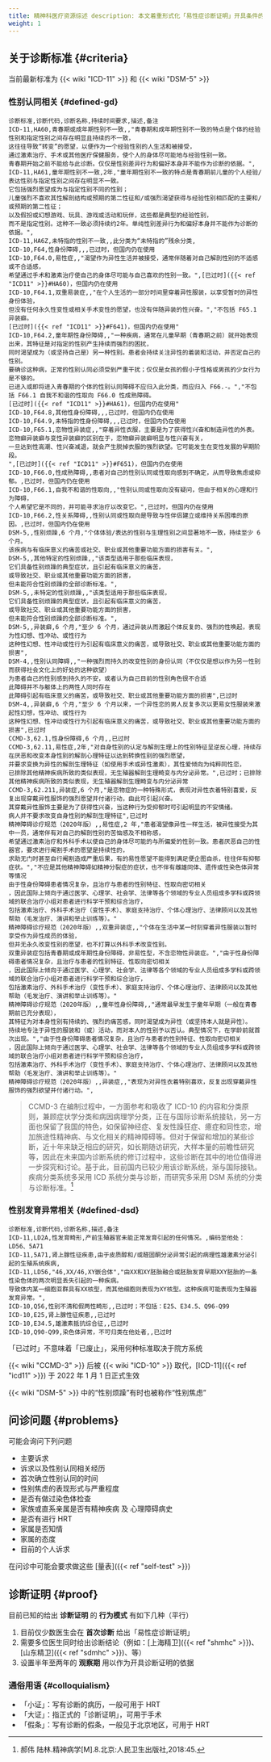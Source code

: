 ```yaml
---
title: 精神科医疗资源综述 description: 本文着重形式化「易性症诊断证明」开具条件的一般行为模式的梳理 slug: overview
weight: 1
---
```


## 关于诊断标准 {#criteria}

当前最新标准为 {{< wiki "ICD-11" >}} 和 {{< wiki "DSM-5" >}}

### 性别认同相关 {#defined-gd}

```csv
诊断标准,诊断代码,诊断名称,持续时间要求,描述,备注
ICD-11,HA60,青春期或成年期性别不一致,,"青春期和成年期性别不一致的特点是个体的经验性别和指定性别之间存在明显且持续的不一致，  
这往往导致“转变”的愿望，以便作为一个经验性别的人生活和被接受，  
通过激素治疗、手术或其他医疗保健服务，使个人的身体尽可能地与经验性别一致。  
青春期开始之前不能给与此诊断。仅仅是性别差异行为和偏好本身并不能作为诊断的依据。",
ICD-11,HA61,童年期性别不一致,2年,"童年期性别不一致的特点是青春期前儿童的个人经验/表达性别与指定性别之间存在明显不一致。  
它包括强烈愿望成为与指定性别不同的性别；  
儿童强烈不喜欢其性解剖结构或预期的第二性征和/或强烈渴望获得与经验性别相匹配的主要和/或预期的第二性征；  
以及假扮或幻想游戏、玩具、游戏或活动和玩伴，这些都是典型的经验性别，  
而不是指定性别。这种不一致必须持续约2年。单纯性别差异行为和偏好本身并不能作为诊断的依据。",
ICD-11,HA6Z,未特指的性别不一致,,此分类为“未特指的”残余分类,
ICD-10,F64,性身份障碍,,,已过时，但国内仍在使用
ICD-10,F64.0,易性症,,"渴望作为异性生活并被接受，通常伴随着对自己解剖性别的不适感或不合适感，  
希望通过手术和激素治疗使自己的身体尽可能与自己喜欢的性别一致。",[已过时]({{< ref "ICD11" >}}#HA60)，但国内仍在使用
ICD-10,F64.1,双重易装症,,"在个人生活的一部分时间里穿着异性服装，以享受暂时的异性身份体验，  
但没有任何永久性变性或相关手术变性的愿望，也没有伴随异装的性兴奋。","不包括 F65.1 异装癖。  
[已过时]({{< ref "ICD11" >}}#F641)，但国内仍在使用"
ICD-10,F64.2,童年期性身份障碍,,"一种疾病，通常在儿童早期（青春期之前）就开始表现出来，其特征是对指定的性别产生持续而强烈的困扰，  
同时渴望成为（或坚持自己是）另一种性别。患者会持续关注异性的着装和活动，并否定自己的性别。  
要确诊这种病，正常的性别认同必须受到严重干扰；仅仅是女孩的假小子性格或男孩的少女行为是不够的。  
已进入或即将进入青春期的个体的性别认同障碍不应归入此分类，而应归入 F66.-。","不包括 F66.1 自我不和谐的性取向 F66.0 性成熟障碍。  
[已过时]({{< ref "ICD11" >}}#HA61)，但国内仍在使用"
ICD-10,F64.8,其他性身份障碍,,,已过时，但国内仍在使用
ICD-10,F64.9,未特指的性身份障碍,,,已过时，但国内仍在使用
ICD-10,F65.1,恋物性异装症,,"穿着异性衣服，主要是为了获得性兴奋和制造异性的外表。  
恋物癖异装癖与变性异装癖的区别在于，恋物癖异装癖明显与性兴奋有关，  
一旦达到性高潮、性兴奋减退，就会产生脱掉衣服的强烈欲望。它可能发生在变性发展的早期阶段。
",[已过时]({{< ref "ICD11" >}}#F651)，但国内仍在使用
ICD-10,F66.0,性成熟障碍,,患者对自己的性别认同或性取向感到不确定，从而导致焦虑或抑郁。,已过时，但国内仍在使用
ICD-10,F66.1,自我不和谐的性取向,,"性别认同或性取向没有疑问，但由于相关的心理和行为障碍，  
个人希望它是不同的，并可能寻求治疗以改变它。",已过时，但国内仍在使用
ICD-10,F66.2,性关系障碍,,性别认同或性取向是导致与性伴侣建立或维持关系困难的原因。,已过时，但国内仍在使用
DSM-5,,性别烦躁,6 个月,"个体体验/表达的性别与生理性别之间显著地不一致，持续至少 6 个月。  
该疾病与有临床意义的痛苦或社交、职业或其他重要功能方面的损害有关。",
DSM-5,,其他特定的性别烦躁,,"该类型适用于那些临床表现，  
它们具备性别烦躁的典型症状，且引起有临床意义的痛苦，  
或导致社交、职业或其他重要功能方面的损害，  
但未能符合性别烦躁的全部诊断标准。",
DSM-5,,未特定的性别烦躁,,"该类型适用于那些临床表现，  
它们具备性别烦躁的典型症状，且引起有临床意义的痛苦，  
或导致社交、职业或其他重要功能方面的损害，  
但未能符合性别烦躁的全部诊断标准。",
DSM-5,,异装癖,6 个月,"至少 6 个月，通过异装从而激起个体反复的、强烈的性唤起，表现为性幻想、性冲动、或性行为  
这种性幻想、性冲动或性行为引起有临床意义的痛苦，或导致社交、职业或其他重要功能方面的损害",
DSM-4,,性别认同障碍,,"一种强烈而持久的改变性别的身份认同（不仅仅是想以作为另一性别而获得社会文化上的好处的这种欲望）  
为患者自己的性别感到持久的不安，或者认为自己目前的性别角色很不合适  
此障碍并不与躯体上的两性人同时存在  
此障碍引起有临床意义的痛苦，或导致社交、职业或其他重要功能方面的损害",已过时
DSM-4,,异装癖,6 个月,"至少 6 个月以来，一个异性恋的男人反复多次以更易女性服装来激起性幻想，性冲动、或性行为  
这种性幻想、性冲动或性行为引起有临床意义的痛苦，或导致社交、职业或其他重要功能方面的损害",已过时
CCMD-3,62.1,性身份障碍,6 个月,,已过时
CCMD-3,62.11,易性症,2年,"对自身性别的认定与解剖生理上的性别特征呈逆反心理，持续存在厌恶和改变本身性别的解剖心理特征以达到转换性别的强烈愿望，  
并要求变换为异性的解剖生理特征（如使用手术或异性激素），其性爱倾向为纯粹同性恋，  
已排除其他精神疾病所致的类似表现，无生殖器解剖生理畸变与内分泌异常。",已过时；已排除其他精神疾病所致的类似表现，无生殖器解剖生理畸变与内分泌异常
CCMD-3,62.211,异装症,6 个月,"是恋物症的一种特殊形式，表现对异性衣着特别喜爱，反复出现穿戴异性服饰的强烈愿望并付诸行动，由此可引起兴奋。  
其穿戴异性服饰主要是为了获得性兴奋，当这种行为受抑郁时可引起明显的不安情绪。  
病人并不要求改变自身性别的解剖生理特征",已过时
精神障碍诊疗规范（2020年版）,,易性症,2 年,"患者渴望像异性一样生活，被异性接受为其中一员，通常伴有对自己的解剖性别的苦恼感及不相称感，  
希望通过激素治疗和外科手术以使自己的身体尽可能的与所偏爱的性别一致。患者厌恶自己的性器官，要求进行阉割手术的愿望是持续性的，  
求助无门时甚至自行阉割造成严重后果，有的易性愿望不能得到满足便企图自杀，往往伴有抑郁症状。","不应是其他精神障碍如精神分裂症的症状，也不伴有雌雄同体、遗传或性染色体异常等情况  
由于性身份障碍患者情况复杂，且治疗与患者的性别特征、性取向密切相关  
，因此国际上倾向于通过医学、心理学、社会学、法律等各个领域的专业人员组成多学科或跨领域的联合治疗小组对患者进行科学干预和综合治疗，  
包括激素治疗、外科手术治疗（变性手术）、家庭支持治疗、个体心理治疗、法律顾问以及其他帮助（毛发治疗、演讲和举止训练等）。"
精神障碍诊疗规范（2020年版）,,双重异装症,,"个体在生活中某一时刻穿着异性服装以暂时享受作为异性成员的体验，  
但并无永久改变性别的愿望，也不打算以外科手术改变性别。  
双重异装症包括青春期或成年期性身份障碍，非易性型，不含恋物性异装症。","由于性身份障碍患者情况复杂，且治疗与患者的性别特征、性取向密切相关  
，因此国际上倾向于通过医学、心理学、社会学、法律等各个领域的专业人员组成多学科或跨领域的联合治疗小组对患者进行科学干预和综合治疗，  
包括激素治疗、外科手术治疗（变性手术）、家庭支持治疗、个体心理治疗、法律顾问以及其他帮助（毛发治疗、演讲和举止训练等）。"
精神障碍诊疗规范（2020年版）,,童年性身份障碍,,"通常最早发生于童年早期（一般在青春期前已充分表现），  
其特征为对本身性别有持续的、强烈的痛苦感，同时渴望成为异性（或坚持本人就是异性）。  
持续地专注于异性的服装和（或）活动，而对本人的性别予以否认。典型情况下，在学龄前就首次出现。","由于性身份障碍患者情况复杂，且治疗与患者的性别特征、性取向密切相关  
，因此国际上倾向于通过医学、心理学、社会学、法律等各个领域的专业人员组成多学科或跨领域的联合治疗小组对患者进行科学干预和综合治疗，  
包括激素治疗、外科手术治疗（变性手术）、家庭支持治疗、个体心理治疗、法律顾问以及其他帮助（毛发治疗、演讲和举止训练等）。"
精神障碍诊疗规范（2020年版）,,异装症,,"表现为对异性衣着特别喜欢，反复出现穿戴异性服饰的强烈欲望并付诸行动。",
```

> CCMD-3 在编制过程中，一方面参考和吸收了 ICD-10
> 的内容和分类原则，兼顾症状学分类和病因病理学分类，正在与国际诊断系统接轨，另一方面也保留了我国的特色，如保留神经症、复发性躁狂症、癔症和同性恋，增加旅途性精神病、与文化相关的精神障碍等。但对于保留和增加的某些诊断，近十年来缺乏相应的研究，如长期随访研究，大样本量的前瞻性研究等，因此在未来国内诊断系统的修订过程中，这些诊断在其中的地位值得进一步探究和讨论。基于此，目前国内已较少用该诊断系统，渐与国际接轨。疾病分类系统多采用
> ICD 系统分类与诊断，而研究多采用 DSM 系统的分类与诊断标准。[^1]

### 性别发育异常相关 {#defined-dsd}

```csv
诊断标准,诊断代码,诊断名称,描述,备注
ICD-11,LD2A,性发育畸形,产前生殖器官未能正常发育引起的任何情况。,编码至他处：LD56、5A71
ICD-11,5A71,肾上腺性征疾患,由于皮质醇和/或醛固酮分泌异常引起的病理性雄激素分泌引起的生殖系统疾病,
ICD-11,LD56,"46,XX/46,XY嵌合体","由XX和XY胚胎融合或胚胎发育早期XXY胚胎的一条性染色体的两次明显丢失引起的一种疾病。  
导致体内某一细胞亚群具有XX核型，而其他细胞则表现为XY核型。这种疾病可能表现为生殖器发育异常。",
ICD-10,Q56,性别不清和假两性畸形,,已过时；不包括：E25、E34.5、Q96-Q99
ICD-10,E25,肾上腺性征疾患,,已过时
ICD-10,E34.5,雄激素抵抗综合征,,已过时
ICD-10,Q90-Q99,染色体异常，不可归类在他处者,,已过时
```

「已过时」不意味着「已废止」，采用何种标准取决于院方系统

{{< wiki "CCMD-3" >}} 后被 {{< wiki "ICD-10" >}} 取代，[ICD-11]({{< ref "icd11" >}})
于 2022 年 1 月 1 日正式生效

{{< wiki "DSM-5" >}} 中的“性别烦躁”有时也被称作“性别焦虑”

## 问诊问题 {#problems}

可能会询问下列问题

- 主要诉求
- 诉求以及性别认同相关经历
- 首次确立性别认同的时间
- 性别焦虑的表现形式与严重程度
- 是否有做过染色体检查
- 家族或直系亲属是否有精神疾病 及 心理障碍病史
- 是否有进行 HRT
- 家属是否知情
- 家属的态度
- 目前的个人诉求

在问诊中可能会要求做这些 [量表]({{< ref "self-test" >}})

## 诊断证明 {#proof}

目前已知的给出 **诊断证明** 的 **行为模式** 有如下几种（平行）

1. 目前仅少数医生会在 **首次诊断** 给出「易性症诊断证明」
1. 需要多位医生同时给出诊断结论（例如：[上海精卫]({{< ref "shmhc" >}})、[山东精卫]({{< ref "sdmhc" >}})、等）
1. 设置半年至两年的 **观察期** 用以作为开具诊断证明的依据

### 通俗用语 {#colloquialism}

- 「小证」：写有诊断的病历，一般可用于 HRT
- 「大证」：指正式的「诊断证明」，可用于手术
- 「假条」：写有诊断的假条，一般见于北京地区，可用于 HRT

[^1]: 郝伟 陆林.精神病学[M].8.北京:人民卫生出版社,2018:45.
